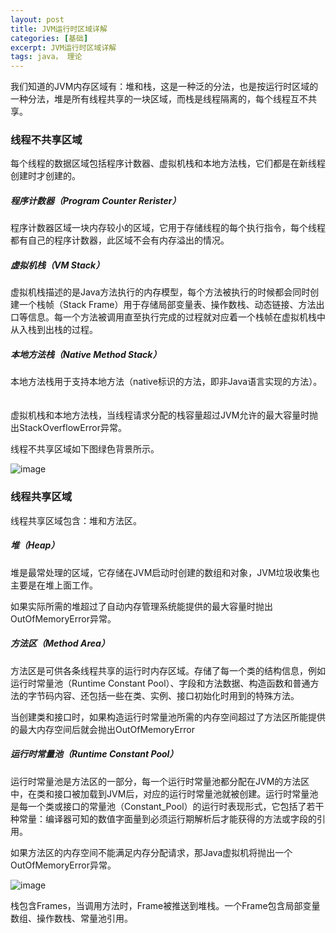 ```yaml
---
layout: post
title: JVM运行时区域详解
categories: [基础]
excerpt: JVM运行时区域详解
tags: java， 理论  
---
```

我们知道的JVM内存区域有：堆和栈，这是一种泛的分法，也是按运行时区域的一种分法，堆是所有线程共享的一块区域，而栈是线程隔离的，每个线程互不共享。

### 线程不共享区域

每个线程的数据区域包括程序计数器、虚拟机栈和本地方法栈，它们都是在新线程创建时才创建的。


##### 程序计数器（Program Counter Rerister）

程序计数器区域一块内存较小的区域，它用于存储线程的每个执行指令，每个线程都有自己的程序计数器，此区域不会有内存溢出的情况。

##### 虚拟机栈（VM Stack）

虚拟机栈描述的是Java方法执行的内存模型，每个方法被执行的时候都会同时创建一个栈帧（Stack Frame）用于存储局部变量表、操作数栈、动态链接、方法出口等信息。每一个方法被调用直至执行完成的过程就对应着一个栈帧在虚拟机栈中从入栈到出栈的过程。

##### 本地方法栈（Native Method Stack）

本地方法栈用于支持本地方法（native标识的方法，即非Java语言实现的方法）。 　

虚拟机栈和本地方法栈，当线程请求分配的栈容量超过JVM允许的最大容量时抛出StackOverflowError异常。

线程不共享区域如下图绿色背景所示。

![image](https://www.programcreek.com/wp-content/uploads/2013/04/JVM-runtime-data-area.jpg)

### 线程共享区域

线程共享区域包含：堆和方法区。

##### 堆（Heap）

堆是最常处理的区域，它存储在JVM启动时创建的数组和对象，JVM垃圾收集也主要是在堆上面工作。

如果实际所需的堆超过了自动内存管理系统能提供的最大容量时抛出OutOfMemoryError异常。

##### 方法区（Method Area）

方法区是可供各条线程共享的运行时内存区域。存储了每一个类的结构信息，例如运行时常量池（Runtime Constant Pool）、字段和方法数据、构造函数和普通方法的字节码内容、还包括一些在类、实例、接口初始化时用到的特殊方法。

当创建类和接口时，如果构造运行时常量池所需的内存空间超过了方法区所能提供的最大内存空间后就会抛出OutOfMemoryError

##### 运行时常量池（Runtime Constant Pool）

运行时常量池是方法区的一部分，每一个运行时常量池都分配在JVM的方法区中，在类和接口被加载到JVM后，对应的运行时常量池就被创建。运行时常量池是每一个类或接口的常量池（Constant_Pool）的运行时表现形式，它包括了若干种常量：编译器可知的数值字面量到必须运行期解析后才能获得的方法或字段的引用。

如果方法区的内存空间不能满足内存分配请求，那Java虚拟机将抛出一个OutOfMemoryError异常。

![image](https://www.programcreek.com/wp-content/uploads/2013/04/JVM-Stack.png)

栈包含Frames，当调用方法时，Frame被推送到堆栈。一个Frame包含局部变量数组、操作数栈、常量池引用。